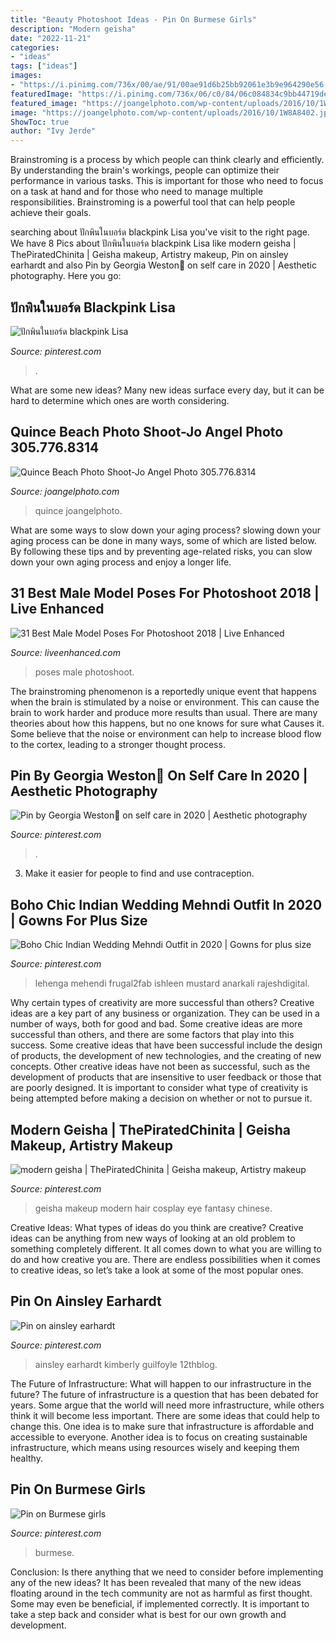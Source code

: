 ```yaml
---
title: "Beauty Photoshoot Ideas - Pin On Burmese Girls"
description: "Modern geisha"
date: "2022-11-21"
categories:
- "ideas"
tags: ["ideas"]
images:
- "https://i.pinimg.com/736x/00/ae/91/00ae91d6b25bb92061e3b9e964290e56--geisha-hair-geisha-makeup.jpg"
featuredImage: "https://i.pinimg.com/736x/06/c0/84/06c084834c9bb44719def68eaca85c9e.jpg"
featured_image: "https://joangelphoto.com/wp-content/uploads/2016/10/1W8A8402.jpg"
image: "https://joangelphoto.com/wp-content/uploads/2016/10/1W8A8402.jpg"
ShowToc: true
author: "Ivy Jerde"
---
```



Brainstroming is a process by which people can think clearly and efficiently. By understanding the brain's workings, people can optimize their performance in various tasks. This is important for those who need to focus on a task at hand and for those who need to manage multiple responsibilities. Brainstroming is a powerful tool that can help people achieve their goals.

	

		
searching about ปักพินในบอร์ด blackpink Lisa you've visit to the right page. We have 8 Pics about ปักพินในบอร์ด blackpink Lisa like modern geisha | ThePiratedChinita | Geisha makeup, Artistry makeup, Pin on ainsley earhardt and also Pin by Georgia Weston💌 on self care in 2020 | Aesthetic photography. Here you go:
		
    
## ปักพินในบอร์ด Blackpink Lisa

<img loading=lazy src="https://i.pinimg.com/736x/c9/f0/25/c9f0254533cef415d5ed3ce90319ec9f.jpg" onerror="this.onerror=null;this.src='https://tse3.mm.bing.net/th?id=OIP.qWhdpj_T5Ga6VbHAjJg-VAHaNM&amp;pid=15.1';" alt="ปักพินในบอร์ด blackpink Lisa">

_Source: pinterest.com_

>. 

	

What are some new ideas?
Many new ideas surface every day, but it can be hard to determine which ones are worth considering.

    
## Quince Beach Photo Shoot-Jo Angel Photo 305.776.8314

<img loading=lazy src="https://joangelphoto.com/wp-content/uploads/2016/10/1W8A8402.jpg" onerror="this.onerror=null;this.src='https://tse2.mm.bing.net/th?id=OIP.FbO3WCbybuHn4AnbBT-buwHaEt&amp;pid=15.1';" alt="Quince Beach Photo Shoot-Jo Angel Photo 305.776.8314">

_Source: joangelphoto.com_

>quince joangelphoto. 

	

What are some ways to slow down your aging process?
slowing down your aging process can be done in many ways, some of which are listed below. By following these tips and by preventing age-related risks, you can slow down your own aging process and enjoy a longer life.

    
## 31 Best Male Model Poses For Photoshoot 2018 | Live Enhanced

<img loading=lazy src="http://www.liveenhanced.com/wp-content/uploads/2018/04/male-model-poses-19-683x1024.jpg" onerror="this.onerror=null;this.src='https://tse4.mm.bing.net/th?id=OIP.vlKwimSVGLQik5IeLkX4XgHaLG&amp;pid=15.1';" alt="31 Best Male Model Poses For Photoshoot 2018 | Live Enhanced">

_Source: liveenhanced.com_

>poses male photoshoot. 

	

The brainstroming phenomenon is a reportedly unique event that happens when the brain is stimulated by a noise or environment. This can cause the brain to work harder and produce more results than usual. There are many theories about how this happens, but no one knows for sure what Causes it. Some believe that the noise or environment can help to increase blood flow to the cortex, leading to a stronger thought process.

    
## Pin By Georgia Weston💌 On Self Care In 2020 | Aesthetic Photography

<img loading=lazy src="https://i.pinimg.com/736x/08/b7/dd/08b7dd520dd506dfd67443892139f241.jpg" onerror="this.onerror=null;this.src='https://tse4.mm.bing.net/th?id=OIP.CodPKZaXcUVrnYj4CiY5CQHaJP&amp;pid=15.1';" alt="Pin by Georgia Weston💌 on self care in 2020 | Aesthetic photography">

_Source: pinterest.com_

>. 

	

3. Make it easier for people to find and use contraception.

    
## Boho Chic Indian Wedding Mehndi Outfit In 2020 | Gowns For Plus Size

<img loading=lazy src="https://i.pinimg.com/736x/06/c0/84/06c084834c9bb44719def68eaca85c9e.jpg" onerror="this.onerror=null;this.src='https://tse2.mm.bing.net/th?id=OIP.3YASxFUOGcTJNGtHgoWD2QAAAA&amp;pid=15.1';" alt="Boho Chic Indian Wedding Mehndi Outfit in 2020 | Gowns for plus size">

_Source: pinterest.com_

>lehenga mehendi frugal2fab ishleen mustard anarkali rajeshdigital. 

	

Why certain types of creativity are more successful than others?
Creative ideas are a key part of any business or organization. They can be used in a number of ways, both for good and bad. Some creative ideas are more successful than others, and there are some factors that play into this success.
Some creative ideas that have been successful include the design of products, the development of new technologies, and the creating of new concepts. Other creative ideas have not been as successful, such as the development of products that are insensitive to user feedback or those that are poorly designed. It is important to consider what type of creativity is being attempted before making a decision on whether or not to pursue it.

    
## Modern Geisha | ThePiratedChinita | Geisha Makeup, Artistry Makeup

<img loading=lazy src="https://i.pinimg.com/736x/00/ae/91/00ae91d6b25bb92061e3b9e964290e56--geisha-hair-geisha-makeup.jpg" onerror="this.onerror=null;this.src='https://tse2.mm.bing.net/th?id=OIP.J-Ea2CVIxAJ_UX52tpCLWgHaK7&amp;pid=15.1';" alt="modern geisha | ThePiratedChinita | Geisha makeup, Artistry makeup">

_Source: pinterest.com_

>geisha makeup modern hair cosplay eye fantasy chinese. 

	

Creative Ideas: What types of ideas do you think are creative?
Creative ideas can be anything from new ways of looking at an old problem to something completely different. It all comes down to what you are willing to do and how creative you are. There are endless possibilities when it comes to creative ideas, so let’s take a look at some of the most popular ones.

    
## Pin On Ainsley Earhardt

<img loading=lazy src="https://i.pinimg.com/736x/39/49/be/3949befbe67c69cacea6c7294d2c1630.jpg" onerror="this.onerror=null;this.src='https://tse3.mm.bing.net/th?id=OIP.lYt96nUzJ_7TL6KNf-rGTwHaLH&amp;pid=15.1';" alt="Pin on ainsley earhardt">

_Source: pinterest.com_

>ainsley earhardt kimberly guilfoyle 12thblog. 

	

The Future of Infrastructure: What will happen to our infrastructure in the future?
The future of infrastructure is a question that has been debated for years. Some argue that the world will need more infrastructure, while others think it will become less important. There are some ideas that could help to change this. One idea is to make sure that infrastructure is affordable and accessible to everyone. Another idea is to focus on creating sustainable infrastructure, which means using resources wisely and keeping them healthy.

    
## Pin On Burmese Girls

<img loading=lazy src="https://i.pinimg.com/736x/98/2b/67/982b677edcfcea611c628e01e447e5e4.jpg" onerror="this.onerror=null;this.src='https://tse2.mm.bing.net/th?id=OIP.WZrh9qAbYlECiLwMM0tj5AHaLH&amp;pid=15.1';" alt="Pin on Burmese girls">

_Source: pinterest.com_

>burmese. 

	

Conclusion: Is there anything that we need to consider before implementing any of the new ideas?
It has been revealed that many of the new ideas floating around in the tech community are not as harmful as first thought. Some may even be beneficial, if implemented correctly. It is important to take a step back and consider what is best for our own growth and development.

